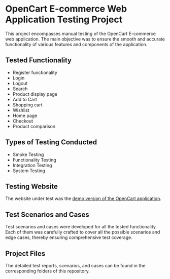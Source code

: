 # OpenCart E-commerce Web Application Testing Project

This project encompasses manual testing of the OpenCart E-commerce web application. The main objective was to ensure the smooth and accurate functionality of various features and components of the application.

## Tested Functionality

- Register functionality
- Login
- Logout
- Search
- Product display page
- Add to Cart
- Shopping cart
- Wishlist
- Home page
- Checkout
- Product comparison

## Types of Testing Conducted

- Smoke Testing
- Functionality Testing
- Integration Testing
- System Testing

## Testing Website

The website under test was the [demo version of the OpenCart application](https://demo.opencart.com/index.php?route=common/home&language=en-gb).

## Test Scenarios and Cases

Test scenarios and cases were developed for all the tested functionality. Each of them was carefully crafted to cover all the possible scenarios and edge cases, thereby ensuring comprehensive test coverage.

## Project Files

The detailed test reports, scenarios, and cases can be found in the corresponding folders of this repository.
